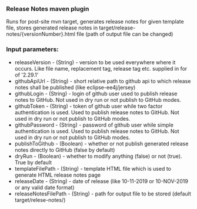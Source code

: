 [//]: # " Copyright (c) 2019 Oracle and/or its affiliates. All rights reserved. "
[//]: # "  "
[//]: # " This program and the accompanying materials are made available under the "
[//]: # " terms of the Eclipse Public License v. 2.0, which is available at "
[//]: # " http://www.eclipse.org/legal/epl-2.0. "
[//]: # "  "
[//]: # " This Source Code may also be made available under the following Secondary "
[//]: # " Licenses when the conditions for such availability set forth in the "
[//]: # " Eclipse Public License v. 2.0 are satisfied: GNU General Public License, "
[//]: # " version 2 with the GNU Classpath Exception, which is available at "
[//]: # " https://www.gnu.org/software/classpath/license.html. "
[//]: # "  "
[//]: # " SPDX-License-Identifier: EPL-2.0 OR GPL-2.0 WITH Classpath-exception-2.0 "

### Release Notes maven plugin

Runs for post-site mvn target, generates release notes for given template file, 
stores generated release notes in target/release-notes/{versionNumber}.html file (path of output file can be changed) 

### Input parameters:
 
 - releaseVersion - (String) - version to be used everywhere where it occurs. Like file name, replacement tag, release tag etc. 
 supplied in for of '2.29.1' 
 - githubApiUrl - (String) - short relative path to github api to which release notes shall be published (like eclipse-ee4j/jersey)
 - githubLogin - (String) - login of github user used to publish release notes to GitHub. Not used in dry run or not publish to GitHub modes.
 - githubToken -  (String) - token of github user while two factor authentication is used. 
                        Used to publish release notes to GitHub. Not used in dry run or not publish to GitHub modes.
 - githubPassword -  (String) - password of github user while simple authentication is used. 
                                         Used to publish release notes to GitHub. Not used in dry run or not publish to GitHub modes.
 - publishToGithub - (Boolean) - whether or not publish generated release notes directly to GitHub (false by default)
 - dryRun - (Boolean) - whether to modify anything (false) or not (true). True by default 
 - templateFilePath - (String) - template HTML file which is used to generate HTML release notes page
 - releaseDate - (String) - date of release (like 10-11-2019 or 10-NOV-2019 or any valid date format) 
 - releaseNotesFilePath - (String) - path for output file to be stored (default target/relese-notes/)